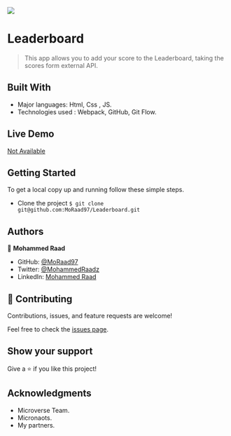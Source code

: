 ![](https://img.shields.io/badge/Microverse-blueviolet)

# Leaderboard

> This app allows you to add your score to the Leaderboard, taking the scores form external API.


## Built With

- Major languages: Html, Css , JS.
- Technologies used : Webpack, GitHub, Git Flow.

## Live Demo

[Not Available](https://github.com/MoRaad97/Leaderboard)

## Getting Started

To get a local copy up and running follow these simple steps.

- Clone the project `$ git clone git@github.com:MoRaad97/Leaderboard.git`

## Authors

👤 **Mohammed Raad**

- GitHub: [@MoRaad97](https://github.com/MoRaad97)
- Twitter: [@MohammedRaadz](https://twitter.com/MohammedRaadz)
- LinkedIn: [Mohammed Raad](linkedin.com/in/mohammed-raad-600176210)

## 🤝 Contributing

Contributions, issues, and feature requests are welcome!

Feel free to check the [issues page](../../issues/).

## Show your support

Give a ⭐️ if you like this project!

## Acknowledgments

- Microverse Team.
- Micronaots.
- My partners.
